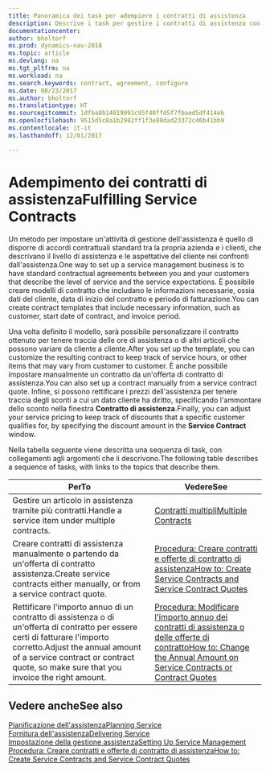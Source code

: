 ```yaml
---
title: Panoramica dei task per adempiere i contratti di assistenza
description: Descrive i task per gestire i contratti di assistenza con i clienti.
documentationcenter: 
author: bholtorf
ms.prod: dynamics-nav-2018
ms.topic: article
ms.devlang: na
ms.tgt_pltfrm: na
ms.workload: na
ms.search.keywords: contract, agreement, configure
ms.date: 08/23/2017
ms.author: bholtorf
ms.translationtype: HT
ms.sourcegitcommit: 1dfba8b14019991c95f40ffd5f7fbaed5df414eb
ms.openlocfilehash: 9515d5c8a1b2982ff1f3e80dad23372c46b41bb9
ms.contentlocale: it-it
ms.lasthandoff: 12/01/2017

---
```

# <a name="fulfilling-service-contracts"></a><span data-ttu-id="b6214-103">Adempimento dei contratti di assistenza</span><span class="sxs-lookup"><span data-stu-id="b6214-103">Fulfilling Service Contracts</span></span> 
<span data-ttu-id="b6214-104">Un metodo per impostare un'attività di gestione dell'assistenza è quello di disporre di accordi contrattuali standard tra la propria azienda e i clienti, che descrivano il livello di assistenza e le aspettative del cliente nei confronti dall'assistenza.</span><span class="sxs-lookup"><span data-stu-id="b6214-104">One way to set up a service management business is to have standard contractual agreements between you and your customers that describe the level of service and the service expectations.</span></span> <span data-ttu-id="b6214-105">È possibile creare modelli di contratto che includano le informazioni necessarie, ossia dati del cliente, data di inizio del contratto e periodo di fatturazione.</span><span class="sxs-lookup"><span data-stu-id="b6214-105">You can create contract templates that include necessary information, such as customer, start date of contract, and invoice period.</span></span>  
  
<span data-ttu-id="b6214-106">Una volta definito il modello, sarà possibile personalizzare il contratto ottenuto per tenere traccia delle ore di assistenza o di altri articoli che possono variare da cliente a cliente.</span><span class="sxs-lookup"><span data-stu-id="b6214-106">After you set up the template, you can customize the resulting contract to keep track of service hours, or other items that may vary from customer to customer.</span></span> <span data-ttu-id="b6214-107">È anche possibile impostare manualmente un contratto da un'offerta di contratto di assistenza.</span><span class="sxs-lookup"><span data-stu-id="b6214-107">You can also set up a contract manually from a service contract quote.</span></span> <span data-ttu-id="b6214-108">Infine, si possono rettificare i prezzi dell'assistenza per tenere traccia degli sconti a cui un dato cliente ha diritto, specificando l'ammontare dello sconto nella finestra **Contratto di assistenza**.</span><span class="sxs-lookup"><span data-stu-id="b6214-108">Finally, you can adjust your service pricing to keep track of discounts that a specific customer qualifies for, by specifying the discount amount in the **Service Contract** window.</span></span>  

<span data-ttu-id="b6214-109">Nella tabella seguente viene descritta una sequenza di task, con collegamenti agli argomenti che li descrivono.</span><span class="sxs-lookup"><span data-stu-id="b6214-109">The following table describes a sequence of tasks, with links to the topics that describe them.</span></span>   
  
|<span data-ttu-id="b6214-110">**Per**</span><span class="sxs-lookup"><span data-stu-id="b6214-110">**To**</span></span>|<span data-ttu-id="b6214-111">**Vedere**</span><span class="sxs-lookup"><span data-stu-id="b6214-111">**See**</span></span>|  
|------------|-------------|  
|<span data-ttu-id="b6214-112">Gestire un articolo in assistenza tramite più contratti.</span><span class="sxs-lookup"><span data-stu-id="b6214-112">Handle a service item under multiple contracts.</span></span> | [<span data-ttu-id="b6214-113">Contratti multipli</span><span class="sxs-lookup"><span data-stu-id="b6214-113">Multiple Contracts</span></span>](service-multiple-contracts.md)|  
|<span data-ttu-id="b6214-114">Creare contratti di assistenza manualmente o partendo da un'offerta di contratto assistenza.</span><span class="sxs-lookup"><span data-stu-id="b6214-114">Create service contracts either manually, or from a service contract quote.</span></span>| [<span data-ttu-id="b6214-115">Procedura: Creare contratti e offerte di contratto di assistenza</span><span class="sxs-lookup"><span data-stu-id="b6214-115">How to: Create Service Contracts and Service Contract Quotes</span></span>](service-how-to-create-service-contracts-and-service-contract-quotes.md)|
|<span data-ttu-id="b6214-116">Rettificare l'importo annuo di un contratto di assistenza o di un'offerta di contratto per essere certi di fatturare l'importo corretto.</span><span class="sxs-lookup"><span data-stu-id="b6214-116">Adjust the annual amount of a service contract or contract quote, so make sure that you invoice the right amount.</span></span>|[<span data-ttu-id="b6214-117">Procedura: Modificare l'importo annuo dei contratti di assistenza o delle offerte di contratto</span><span class="sxs-lookup"><span data-stu-id="b6214-117">How to: Change the Annual Amount on Service Contracts or Contract Quotes</span></span>](service-how-to-change-the-annual-amount-on-service-contracts-or-contract-quotes.md)|

## <a name="see-also"></a><span data-ttu-id="b6214-118">Vedere anche</span><span class="sxs-lookup"><span data-stu-id="b6214-118">See also</span></span>
[<span data-ttu-id="b6214-119">Pianificazione dell'assistenza</span><span class="sxs-lookup"><span data-stu-id="b6214-119">Planning Service</span></span>](service-plan-service.md)  
[<span data-ttu-id="b6214-120">Fornitura dell'assistenza</span><span class="sxs-lookup"><span data-stu-id="b6214-120">Delivering Service</span></span>](service-deliver-service.md)  
[<span data-ttu-id="b6214-121">Impostazione della gestione assistenza</span><span class="sxs-lookup"><span data-stu-id="b6214-121">Setting Up Service Management</span></span>](service-setup-service.md)  
[<span data-ttu-id="b6214-122">Procedura: Creare contratti e offerte di contratto di assistenza</span><span class="sxs-lookup"><span data-stu-id="b6214-122">How to: Create Service Contracts and Service Contract Quotes</span></span>](service-how-to-create-service-contracts-and-service-contract-quotes.md)  

